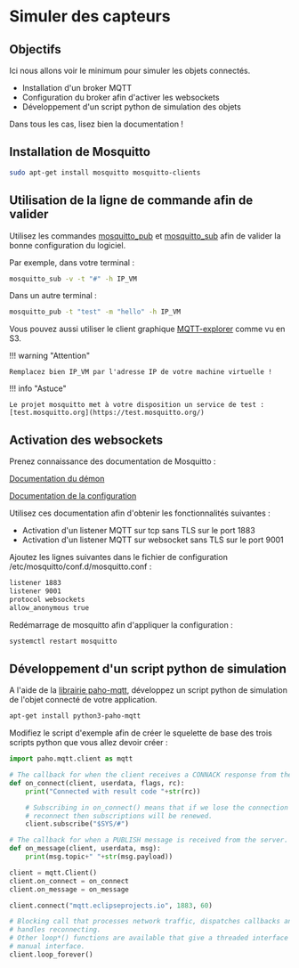 # Simuler des capteurs

## Objectifs

Ici nous allons voir le minimum pour simuler les objets connectés.

* Installation d'un broker MQTT
* Configuration du broker afin d'activer les websockets
* Développement d'un script python de simulation des objets

Dans tous les cas, lisez bien la documentation !

## Installation de Mosquitto

``` bash
sudo apt-get install mosquitto mosquitto-clients
```

## Utilisation de la ligne de commande afin de valider

Utilisez les commandes [mosquitto_pub](https://mosquitto.org/man/mosquitto_pub-1.html) et [mosquitto_sub](https://mosquitto.org/man/mosquitto_sub-1.html) afin de valider la bonne configuration du logiciel.

Par exemple, dans votre terminal :

``` bash
mosquitto_sub -v -t "#" -h IP_VM
```

Dans un autre terminal :

``` bash
mosquitto_pub -t "test" -m "hello" -h IP_VM
```

Vous pouvez aussi utiliser le client graphique [MQTT-explorer](https://mqtt-explorer.com/) comme vu en S3.

!!! warning "Attention"

    Remplacez bien IP_VM par l'adresse IP de votre machine virtuelle !

!!! info "Astuce"

    Le projet mosquitto met à votre disposition un service de test : [test.mosquitto.org](https://test.mosquitto.org/)

## Activation des websockets

Prenez connaissance des documentation de Mosquitto :

[Documentation du démon](https://mosquitto.org/man/mosquitto-8.html)

[Documentation de la configuration](https://mosquitto.org/man/mosquitto-conf-5.html)

Utilisez ces documentation afin d'obtenir les fonctionnalités suivantes :

* Activation d'un listener MQTT sur tcp sans TLS sur le port 1883
* Activation d'un listener MQTT sur websocket sans TLS sur le port 9001

Ajoutez les lignes suivantes dans le fichier de configuration /etc/mosquitto/conf.d/mosquitto.conf :

``` bash
listener 1883
listener 9001
protocol websockets
allow_anonymous true
```

Redémarrage de mosquitto afin d'appliquer la configuration :

``` bash
systemctl restart mosquitto
```

## Développement d'un script python de simulation

A l'aide de la [librairie paho-mqtt](https://pypi.org/project/paho-mqtt/), développez un script python de simulation de l'objet connecté de votre application.

``` bash
apt-get install python3-paho-mqtt
```

Modifiez le script d'exemple afin de créer le squelette de base des trois scripts python que vous allez devoir créer :

``` python
import paho.mqtt.client as mqtt

# The callback for when the client receives a CONNACK response from the server.
def on_connect(client, userdata, flags, rc):
    print("Connected with result code "+str(rc))

    # Subscribing in on_connect() means that if we lose the connection and
    # reconnect then subscriptions will be renewed.
    client.subscribe("$SYS/#")

# The callback for when a PUBLISH message is received from the server.
def on_message(client, userdata, msg):
    print(msg.topic+" "+str(msg.payload))

client = mqtt.Client()
client.on_connect = on_connect
client.on_message = on_message

client.connect("mqtt.eclipseprojects.io", 1883, 60)

# Blocking call that processes network traffic, dispatches callbacks and
# handles reconnecting.
# Other loop*() functions are available that give a threaded interface and a
# manual interface.
client.loop_forever()
```
